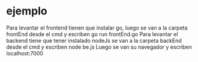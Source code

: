 # ejemplo
Para levantar el frontend tienen que instalar go, luego se van a la carpeta frontEnd desde el cmd y escriben go run frontEnd.go
Para levantar el backend tiene que tener instalado nodeJs se van a la carpeta backEnd desde el cmd y escriben node be.js
Luego se van su navegador y escriben localhost:7000

